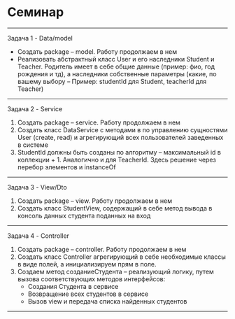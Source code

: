 # Семинар
-------
Задача 1 - Data/model

- Создать package – model. Работу продолжаем в нем
- Реализовать абстрактный класс User и его наследники Student и Teacher. 
  Родитель имеет в себе общие данные (пример: фио, год рождения и тд), а
  наследники собственные параметры (какие, по вашему выбору – Пример:
  studentId для Student, teacherId для Teacher)
---------
Задача 2 - Service
1. Создать package – service. Работу продолжаем в нем
2. Создать класс DataService с методами в по управлению сущностями User
(create, read) и агрегирующий всех пользователей заведенных в системе
3. StudentId должны быть созданы по алгоритму – максимальный id в
коллекции + 1. Аналогично и для TeacherId. Здесь решение через перебор
элементов и instanceOf
---------
Задача 3 - View/Dto
1. Создать package – view. Работу продолжаем в нем
2. Создать класс StudentView, содержащий в себе метод вывода в консоль
данных студента поданных на вход
---------
Задача 4 - Controller
1. Создать package – controller. Работу продолжаем в нем
2. Создать класс Controller агрегирующий в себе необходимые классы в виде
полей, а инициализируем прям в поле.
3. Создаем метод созданиеСтудента – реализующий логику, путем вызова
соответствующих методов интерфейсов:
   - Создания Студента в сервисе
   - Возвращение всех студентов в сервисе
   - Вызов view и передача списка найденных студентов
---------
